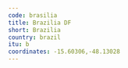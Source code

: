 ```yaml
---
code: brasilia
title: Brazilia DF
short: Brazilia
country: brazil
itu: b
coordinates: -15.60306,-48.13028
---
```

